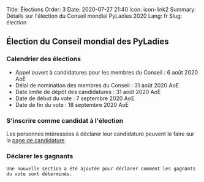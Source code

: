 Title: Élections
Order: 3
Date: 2020-07-27 21:40
Icon: icon-link2
Summary: Détails sur l'élection du Conseil mondial PyLadies 2020
Lang: fr
Slug: élection

## Élection du Conseil mondial des PyLadies

### Calendrier des élections

- Appel ouvert à candidatures pour les membres du Conseil : 6 août 2020 AoE
- Délai de nomination des membres du Conseil : 31 août 2020 AoE
- Date limite de dépôt des candidatures : 31 août 2020 AoE
- Date de début du vote : 7 septembre 2020 AoE
- Date de fin du vote : 18 septembre 2020 AoE

### S'inscrire comme candidat à l'élection

Les personnes intéressées à déclarer leur candidature peuvent le faire sur la [page de candidature](http://elections.pyladies.com/pages/apply.html).

### Déclarer les gagnants

	Une nouvelle section a été ajoutée pour déclarer comment les gagnants du vote sont déterminés.
